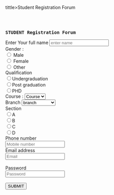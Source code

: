 
<!--student registration form-->
<!doctype html>
<html>
  <head>
    <meta name="viewport" content="width=device-width, initial-scale=1">
    <script type="text/javascript" src="validateform.js">
      function callvalue(){
   var fn = document.getelementbyid("fn").value;
   var number = document.getelementbyid("number").value;
   var email = document.getelementbyid("email").value;
   var pass = document.getelementbyid("pass").value;
  document.writeln("your full name is:"+fn+"<br>+"number is:"+numbrer+<br>+"number is:"+number);
  
    function validfrom(){
      var fn = document.forms["regform]["fullname"].value;
      var gn = document.forms["regfrom"]["gender"];
      var qa = document.forms["regfrom"]["qualification"];
      var cu = document.forms["regfrom"]["Course"];
      var br = document.forms["regfrom"]["Branch"];
      var sc = document.forms["regfrom"]["Section"];
      var ph = document.forms["regfrom"]["phone number"].value;
      var em = document.forms["regfrom"]["Email"].value;
      var ps = document.forms["regfrom"]["Password"].value;
      }
if(fn==nul||fn=""){
  alert("full name cannot be blank");
  return false;}
else if((gn[0].checked==false)&&(gn[1].checked==false)&&(gn[2].checked==false)){
  alert("enter gender");
  else if((qa[0].checked==false)&&(qa[1].checked==false)&&(qa[2].checked==false)){
  alert("enter qualification");
  return false;}
  else if(Course.selectedIndex==0){
    alert("enter course");
    return false;}
  else if(Branch.selectedIndex==0){
    alert("enter Branch");
    return false;}
else if(ph==null||""){
  alert("enter mobile number");
  return false;}
else if(em ==null||""){
  alert("enter email");
  return false}
else if(ps == null||""){
  alert("enter passwprd");
  return false;}
 </script>
     <style>  
body{  
    background-color: pink;  
}  
.container {  
    padding: 50px;  
  background-color: lightblue;  
}  
  
input[type=text]:focus, input[type=password]:focus {  
  background-color: orange;  
  outline: none;}  

 
</style>  
  
tittle>Student Registration Forum</tittle>
  </head>
  <BR>
 <br>
<body>
<pre><b>STUDENT Registration Forum</pre></b>
<form onsubmit = "validform()","callvalue">
<label>Enter Your full name</label>
<input type = "text" name = "full name" placeholder = "enter name" id="fn"/>
<br>
<label> Gender : </label><br>  
<input type="radio" name="male"/> Male <br>  
<input type="radio" name="female"/> Female <br> 
<input type="radio" name="other"/> Other  
 <br> 
<label>Qualification</label>
<br>
<input type = "radio" name = "Undergraduation"/>Undergraduation<br>
<input type = "radio" name = "Post graduation"/>Post graduation<br>
<input type = "radio" name = "Phd"/>PHD<br>
<label>Course :</label>  
<select id="course">  
<option value="Course">Course</option>  
<option value="BCA">BCA</option>  
<option value="BBA">BBA</option>  
<option value="B.Tech">B.Tech</option>  
<option value="MBA">MBA</option>  
<option value="MCA">MCA</option>  
<option value="M.Tech">M.Tech</option>
<option value="PHD">PHD</option>
</select>  
<br>  
<label>Branch</label>
 <select id ="branch">  
 <option value="branch">branch</option>  
 <option value="cse">cse</option>  
 <option value="ece">ece</option>  
 <option value="eee">eee</option>  
 <option value="civil">civil</option>  
 <option value="Mech">Mech</option>  
 <option value="pure sciences">pure sciences</option>
 <option value="PHD">PHD</option>
 </select> 
     <br>
 <label>Section</label><BR>
 <input type = "radio" name = "A" />A<br>
 <input type = "radio" name = "B"/>B<br>
 <input type = "radio" name = "C"/>C<br>
 <input type = "radio" name = "D"/>D<br>
 <LABEL>Phone number</label><br>
 <input type = "number" name= "phone" size = 10 placeholder = "Mobile number" id="number"/><br>
 <LABEL>Email address</label><br>
 <input type = "email" name= "EMAIL" placeholder = "Email" id="email"/><br><br>
 <LABEL>Password</label><br>
 <input type = "password" name= "password" placeholder = "Password" id="pass"/><br><br> 
<button type="submit" VALUE="SUBMIT"> SUBMIT </button>  
</form>
</body>
</html>

        
       
  
